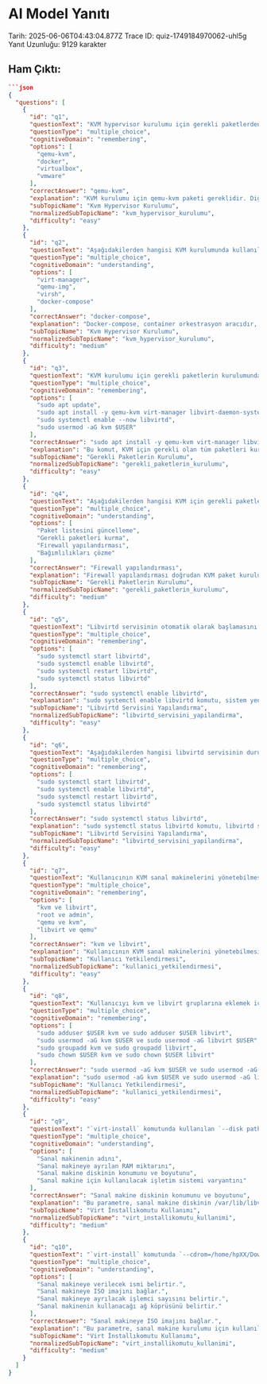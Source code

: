 # AI Model Yanıtı

Tarih: 2025-06-06T04:43:04.877Z
Trace ID: quiz-1749184970062-uhl5g
Yanıt Uzunluğu: 9129 karakter

## Ham Çıktı:
```json
```json
{
  "questions": [
    {
      "id": "q1",
      "questionText": "KVM hypervisor kurulumu için gerekli paketlerden biri aşağıdakilerden hangisidir?",
      "questionType": "multiple_choice",
      "cognitiveDomain": "remembering",
      "options": [
        "qemu-kvm",
        "docker",
        "virtualbox",
        "vmware"
      ],
      "correctAnswer": "qemu-kvm",
      "explanation": "KVM kurulumu için qemu-kvm paketi gereklidir. Diğer seçenekler farklı sanallaştırma çözümlerine aittir. Metinde 'sudo apt install -y qemu-kvm virt-manager libvirt-daemon-system virtinst libvirt-clients bridge-utils' komutu ile bu paketlerin kurulumu belirtilmiştir.",
      "subTopicName": "Kvm Hypervisor Kurulumu",
      "normalizedSubTopicName": "kvm_hypervisor_kurulumu",
      "difficulty": "easy"
    },
    {
      "id": "q2",
      "questionText": "Aşağıdakilerden hangisi KVM kurulumunda kullanılan bir araç değildir?",
      "questionType": "multiple_choice",
      "cognitiveDomain": "understanding",
      "options": [
        "virt-manager",
        "qemu-img",
        "virsh",
        "docker-compose"
      ],
      "correctAnswer": "docker-compose",
      "explanation": "Docker-compose, container orkestrasyon aracıdır, KVM ile ilgili değildir. Virt-manager, qemu-img ve virsh KVM kurulumunda kullanılan araçlardır. Metinde 'sudo apt install -y qemu-kvm virt-manager libvirt-daemon-system virtinst libvirt-clients bridge-utils' komutu ile virt-manager kurulumu belirtilmiştir.",
      "subTopicName": "Kvm Hypervisor Kurulumu",
      "normalizedSubTopicName": "kvm_hypervisor_kurulumu",
      "difficulty": "medium"
    },
    {
      "id": "q3",
      "questionText": "KVM kurulumu için gerekli paketlerin kurulumunda kullanılan komut aşağıdakilerden hangisidir?",
      "questionType": "multiple_choice",
      "cognitiveDomain": "remembering",
      "options": [
        "sudo apt update",
        "sudo apt install -y qemu-kvm virt-manager libvirt-daemon-system virtinst libvirt-clients bridge-utils",
        "sudo systemctl enable --now libvirtd",
        "sudo usermod -aG kvm $USER"
      ],
      "correctAnswer": "sudo apt install -y qemu-kvm virt-manager libvirt-daemon-system virtinst libvirt-clients bridge-utils",
      "explanation": "Bu komut, KVM için gerekli olan tüm paketleri kurar. Diğer komutlar farklı amaçlara hizmet eder. Metinde 'sudo apt install -y qemu-kvm virt-manager libvirt-daemon-system virtinst libvirt-clients bridge-utils' komutu ile bu paketlerin kurulumu belirtilmiştir.",
      "subTopicName": "Gerekli Paketlerin Kurulumu",
      "normalizedSubTopicName": "gerekli_paketlerin_kurulumu",
      "difficulty": "easy"
    },
    {
      "id": "q4",
      "questionText": "Aşağıdakilerden hangisi KVM için gerekli paketlerin kurulum adımlarından biri değildir?",
      "questionType": "multiple_choice",
      "cognitiveDomain": "understanding",
      "options": [
        "Paket listesini güncelleme",
        "Gerekli paketleri kurma",
        "Firewall yapılandırması",
        "Bağımlılıkları çözme"
      ],
      "correctAnswer": "Firewall yapılandırması",
      "explanation": "Firewall yapılandırması doğrudan KVM paket kurulum adımlarından biri değildir. Paket listesini güncelleme, gerekli paketleri kurma ve bağımlılıkları çözme, paket kurulum sürecinin parçalarıdır. Metinde 'sudo apt update' ile paket listesi güncellenir ve 'sudo apt install' ile paketler kurulur.",
      "subTopicName": "Gerekli Paketlerin Kurulumu",
      "normalizedSubTopicName": "gerekli_paketlerin_kurulumu",
      "difficulty": "medium"
    },
    {
      "id": "q5",
      "questionText": "Libvirtd servisinin otomatik olarak başlamasını sağlamak için hangi komut kullanılır?",
      "questionType": "multiple_choice",
      "cognitiveDomain": "remembering",
      "options": [
        "sudo systemctl start libvirtd",
        "sudo systemctl enable libvirtd",
        "sudo systemctl restart libvirtd",
        "sudo systemctl status libvirtd"
      ],
      "correctAnswer": "sudo systemctl enable libvirtd",
      "explanation": "sudo systemctl enable libvirtd komutu, sistem yeniden başlatıldığında libvirtd servisinin otomatik olarak başlamasını sağlar. Metinde 'sudo systemctl enable --now libvirtd' komutu ile bu servis aktif hale getirilir.",
      "subTopicName": "Libvirtd Servisini Yapılandırma",
      "normalizedSubTopicName": "libvirtd_servisini_yapilandirma",
      "difficulty": "easy"
    },
    {
      "id": "q6",
      "questionText": "Aşağıdakilerden hangisi libvirtd servisinin durumunu kontrol etmek için kullanılan komuttur?",
      "questionType": "multiple_choice",
      "cognitiveDomain": "remembering",
      "options": [
        "sudo systemctl start libvirtd",
        "sudo systemctl enable libvirtd",
        "sudo systemctl restart libvirtd",
        "sudo systemctl status libvirtd"
      ],
      "correctAnswer": "sudo systemctl status libvirtd",
      "explanation": "sudo systemctl status libvirtd komutu, libvirtd servisinin çalışıp çalışmadığını ve diğer durum bilgilerini gösterir. Metinde 'sudo systemctl status libvirtd' komutu ile servis durumunun kontrol edildiği belirtilmiştir.",
      "subTopicName": "Libvirtd Servisini Yapılandırma",
      "normalizedSubTopicName": "libvirtd_servisini_yapilandirma",
      "difficulty": "easy"
    },
    {
      "id": "q7",
      "questionText": "Kullanıcının KVM sanal makinelerini yönetebilmesi için hangi gruplara eklenmesi gerekir?",
      "questionType": "multiple_choice",
      "cognitiveDomain": "remembering",
      "options": [
        "kvm ve libvirt",
        "root ve admin",
        "qemu ve kvm",
        "libvirt ve qemu"
      ],
      "correctAnswer": "kvm ve libvirt",
      "explanation": "Kullanıcının KVM sanal makinelerini yönetebilmesi için kvm ve libvirt gruplarına eklenmesi gerekir. Metinde 'sudo usermod -aG kvm $USER' ve 'sudo usermod -aG libvirt $USER' komutları ile bu gruplara ekleme yapıldığı belirtilmiştir.",
      "subTopicName": "Kullanıcı Yetkilendirmesi",
      "normalizedSubTopicName": "kullanici_yetkilendirmesi",
      "difficulty": "easy"
    },
    {
      "id": "q8",
      "questionText": "Kullanıcıyı kvm ve libvirt gruplarına eklemek için hangi komutlar kullanılır?",
      "questionType": "multiple_choice",
      "cognitiveDomain": "remembering",
      "options": [
        "sudo adduser $USER kvm ve sudo adduser $USER libvirt",
        "sudo usermod -aG kvm $USER ve sudo usermod -aG libvirt $USER",
        "sudo groupadd kvm ve sudo groupadd libvirt",
        "sudo chown $USER kvm ve sudo chown $USER libvirt"
      ],
      "correctAnswer": "sudo usermod -aG kvm $USER ve sudo usermod -aG libvirt $USER",
      "explanation": "sudo usermod -aG kvm $USER ve sudo usermod -aG libvirt $USER komutları, kullanıcıyı kvm ve libvirt gruplarına eklemek için kullanılır. Metinde bu komutlar aynen belirtilmiştir.",
      "subTopicName": "Kullanıcı Yetkilendirmesi",
      "normalizedSubTopicName": "kullanici_yetkilendirmesi",
      "difficulty": "easy"
    },
    {
      "id": "q9",
      "questionText": "`virt-install` komutunda kullanılan `--disk path=/var/lib/libvirt/images/testVM.img,size=30` parametresi neyi ifade eder?",
      "questionType": "multiple_choice",
      "cognitiveDomain": "understanding",
      "options": [
        "Sanal makinenin adını",
        "Sanal makineye ayrılan RAM miktarını",
        "Sanal makine diskinin konumunu ve boyutunu",
        "Sanal makine için kullanılacak işletim sistemi varyantını"
      ],
      "correctAnswer": "Sanal makine diskinin konumunu ve boyutunu",
      "explanation": "Bu parametre, sanal makine diskinin /var/lib/libvirt/images/testVM.img konumunda oluşturulacağını ve boyutunun 30 GB olacağını belirtir. Metinde 'sudo virt-install --name=testVM ... --disk path=/var/lib/libvirt/images/testVM.img,size=30 ...' komutu ile disk parametresi örneği verilmiştir.",
      "subTopicName": "Virt İnstallıkomutu Kullanımı",
      "normalizedSubTopicName": "virt_installikomutu_kullanimi",
      "difficulty": "medium"
    },
    {
      "id": "q10",
      "questionText": "`virt-install` komutunda `--cdrom=/home/hpXX/Downloads/ubuntu-22.04.1-desktop-amd64.iso` parametresi ne işe yarar?",
      "questionType": "multiple_choice",
      "cognitiveDomain": "understanding",
      "options": [
        "Sanal makineye verilecek ismi belirtir.",
        "Sanal makineye ISO imajını bağlar.",
        "Sanal makineye ayrılacak işlemci sayısını belirtir.",
        "Sanal makinenin kullanacağı ağ köprüsünü belirtir."
      ],
      "correctAnswer": "Sanal makineye ISO imajını bağlar.",
      "explanation": "Bu parametre, sanal makine kurulumu için kullanılacak ISO imajının konumunu belirtir. Bu sayede sanal makine, belirtilen ISO dosyası üzerinden başlatılabilir. Metinde 'sudo virt-install --name=testVM ... --cdrom=/home/hpXX/Downloads/ubuntu-22.04.1-desktop-amd64.iso ...' komutu ile cdrom parametresi örneği verilmiştir.",
      "subTopicName": "Virt İnstallıkomutu Kullanımı",
      "normalizedSubTopicName": "virt_installikomutu_kullanimi",
      "difficulty": "medium"
    }
  ]
}
```
```
